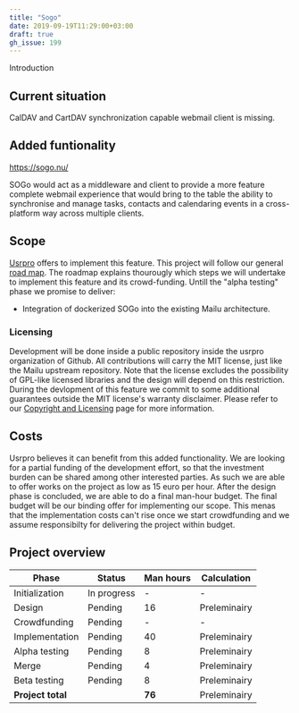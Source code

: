 ```yaml
---
title: "Sogo"
date: 2019-09-19T11:29:00+03:00
draft: true
gh_issue: 199
---
```

Introduction
<!--more-->

## Current situation

CalDAV and CartDAV synchronization capable webmail client is missing. 

## Added funtionality

https://sogo.nu/

SOGo would act as a middleware and client to provide a more feature complete webmail experience that would bring to the table the ability to synchronise 
and manage tasks, contacts and calendaring events in a cross-platform way across multiple clients.

## Scope

[Usrpro](/about/company/) offers to implement this feature.  This project will follow our general [road map](/about/projects-roadmap). The roadmap explains thourougly which steps we will undertake to implement this feature and its crowd-funding. Untill the "alpha testing" phase we promise to deliver:

- Integration of dockerized SOGo into the existing Mailu architecture. 

### Licensing

Development will be done inside a public repository inside the usrpro organization of Github. All contributions will carry the MIT license, just like the Mailu upstream repository. Note that the license excludes the possibility of GPL-like licensed libraries and the design will depend on this restriction. During the devlopment of this feature we commit to some additional guarantees outside the MIT license's warranty disclaimer. Please refer to our [Copyright and Licensing](/about/copyright-and-licensing/) page for more information.

## Costs

Usrpro believes it can benefit from this added functionality. We are looking for a partial funding of the development effort, so that the investment burden can be shared among other interested parties. As such we are able to offer works on the project as low as 15 euro per hour. After the design phase is concluded, we are able to do a final man-hour budget. The final budget will be our binding offer for implementing our scope. This menas that the implementation costs can't rise once we start crowdfunding and we assume responsibilty for delivering the project within budget.

## Project overview

| Phase          | Status      | Man hours | Calculation  |
| -------------- | ----------- | --------- | ------------ |
| Initialization | In progress | -         | -            |
| Design         | Pending     | 16        | Preleminairy |
| Crowdfunding   | Pending     | -         | -            |
| Implementation | Pending     | 40        | Preleminairy |
| Alpha testing  | Pending     | 8         | Preleminairy |
| Merge          | Pending     | 4         | Preleminairy |
| Beta testing   | Pending     | 8         | Preleminairy |
| **Project total** |          | **76**    | Preleminairy |

